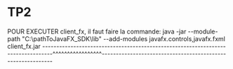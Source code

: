 # TP2
POUR EXECUTER client_fx, il faut faire la commande: java -jar --module-path "C:\pathToJavaFX_SDK\lib" --add-modules javafx.controls,javafx.fxml client_fx.jar
---------------------------------------------------------------------------------^^^^^^^^^^^^^^^^^------------------------------------------------------------


